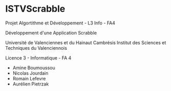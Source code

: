 # ISTVScrabble
Projet Algortithme et Développement - L3 Info - FA4

Développement d'une Application Scrabble

Université de Valenciennes et du Hainaut Cambrésis
Institut des Sciences et Techniques du Valenciennois

Licence 3 - Informatique - FA 4

- Amine Boumoussou
- Nicolas Jourdain
- Romain Lefevre
- Aurélien Pietrzak
